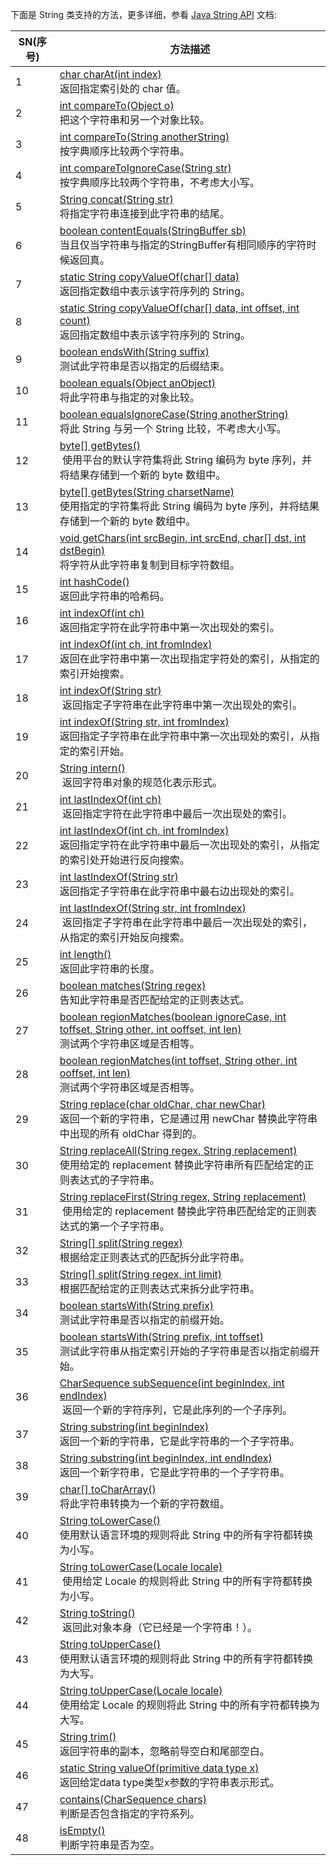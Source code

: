下面是 String 类支持的方法，更多详细，参看 [Java String API](https://www.runoob.com/manual/jdk11api/java.base/java/lang/String.html) 文档:

|SN(序号)|方法描述|
|---|---|
|1|[char charAt(int index)](https://www.runoob.com/java/java-string-charat.html)  <br>返回指定索引处的 char 值。|
|2|[int compareTo(Object o)](https://www.runoob.com/java/java-string-compareto.html)  <br>把这个字符串和另一个对象比较。|
|3|[int compareTo(String anotherString)](https://www.runoob.com/java/java-string-compareto.html)  <br>按字典顺序比较两个字符串。|
|4|[int compareToIgnoreCase(String str)](https://www.runoob.com/java/java-string-comparetoignorecase.html)  <br>按字典顺序比较两个字符串，不考虑大小写。|
|5|[String concat(String str)](https://www.runoob.com/java/java-string-concat.html)  <br>将指定字符串连接到此字符串的结尾。|
|6|[boolean contentEquals(StringBuffer sb)](https://www.runoob.com/java/java-string-contentequals.html)  <br>当且仅当字符串与指定的StringBuffer有相同顺序的字符时候返回真。|
|7|[static String copyValueOf(char[] data)](https://www.runoob.com/java/java-string-copyvalueof.html)  <br>返回指定数组中表示该字符序列的 String。|
|8|[static String copyValueOf(char[] data, int offset, int count)](https://www.runoob.com/java/java-string-copyvalueof.html)  <br>返回指定数组中表示该字符序列的 String。|
|9|[boolean endsWith(String suffix)](https://www.runoob.com/java/java-string-endswith.html)  <br>测试此字符串是否以指定的后缀结束。|
|10|[boolean equals(Object anObject)](https://www.runoob.com/java/java-string-equals.html)  <br>将此字符串与指定的对象比较。|
|11|[boolean equalsIgnoreCase(String anotherString)](https://www.runoob.com/java/java-string-equalsignorecase.html)  <br>将此 String 与另一个 String 比较，不考虑大小写。|
|12|[byte[] getBytes()](https://www.runoob.com/java/java-string-getbytes.html)  <br> 使用平台的默认字符集将此 String 编码为 byte 序列，并将结果存储到一个新的 byte 数组中。|
|13|[byte[] getBytes(String charsetName)](https://www.runoob.com/java/java-string-getbytes.html)  <br>使用指定的字符集将此 String 编码为 byte 序列，并将结果存储到一个新的 byte 数组中。|
|14|[void getChars(int srcBegin, int srcEnd, char[] dst, int dstBegin)](https://www.runoob.com/java/java-string-getchars.html)  <br>将字符从此字符串复制到目标字符数组。|
|15|[int hashCode()](https://www.runoob.com/java/java-string-hashcode.html)  <br>返回此字符串的哈希码。|
|16|[int indexOf(int ch)](https://www.runoob.com/java/java-string-indexof.html)  <br>返回指定字符在此字符串中第一次出现处的索引。|
|17|[int indexOf(int ch, int fromIndex)](https://www.runoob.com/java/java-string-indexof.html)  <br>返回在此字符串中第一次出现指定字符处的索引，从指定的索引开始搜索。|
|18|[int indexOf(String str)](https://www.runoob.com/java/java-string-indexof.html)  <br> 返回指定子字符串在此字符串中第一次出现处的索引。|
|19|[int indexOf(String str, int fromIndex)](https://www.runoob.com/java/java-string-indexof.html)  <br>返回指定子字符串在此字符串中第一次出现处的索引，从指定的索引开始。|
|20|[String intern()](https://www.runoob.com/java/java-string-intern.html)  <br> 返回字符串对象的规范化表示形式。|
|21|[int lastIndexOf(int ch)](https://www.runoob.com/java/java-string-lastindexof.html)  <br> 返回指定字符在此字符串中最后一次出现处的索引。|
|22|[int lastIndexOf(int ch, int fromIndex)](https://www.runoob.com/java/java-string-lastindexof.html)  <br>返回指定字符在此字符串中最后一次出现处的索引，从指定的索引处开始进行反向搜索。|
|23|[int lastIndexOf(String str)](https://www.runoob.com/java/java-string-lastindexof.html)  <br>返回指定子字符串在此字符串中最右边出现处的索引。|
|24|[int lastIndexOf(String str, int fromIndex)](https://www.runoob.com/java/java-string-lastindexof.html)  <br> 返回指定子字符串在此字符串中最后一次出现处的索引，从指定的索引开始反向搜索。|
|25|[int length()](https://www.runoob.com/java/java-string-length.html)  <br>返回此字符串的长度。|
|26|[boolean matches(String regex)](https://www.runoob.com/java/java-string-matches.html)  <br>告知此字符串是否匹配给定的正则表达式。|
|27|[boolean regionMatches(boolean ignoreCase, int toffset, String other, int ooffset, int len)](https://www.runoob.com/java/java-string-regionmatches.html)  <br>测试两个字符串区域是否相等。|
|28|[boolean regionMatches(int toffset, String other, int ooffset, int len)](https://www.runoob.com/java/java-string-regionmatches.html)  <br>测试两个字符串区域是否相等。|
|29|[String replace(char oldChar, char newChar)](https://www.runoob.com/java/java-string-replace.html)  <br>返回一个新的字符串，它是通过用 newChar 替换此字符串中出现的所有 oldChar 得到的。|
|30|[String replaceAll(String regex, String replacement)](https://www.runoob.com/java/java-string-replaceall.html)  <br>使用给定的 replacement 替换此字符串所有匹配给定的正则表达式的子字符串。|
|31|[String replaceFirst(String regex, String replacement)](https://www.runoob.com/java/java-string-replacefirst.html)  <br> 使用给定的 replacement 替换此字符串匹配给定的正则表达式的第一个子字符串。|
|32|[String[] split(String regex)](https://www.runoob.com/java/java-string-split.html)  <br>根据给定正则表达式的匹配拆分此字符串。|
|33|[String[] split(String regex, int limit)](https://www.runoob.com/java/java-string-split.html)  <br>根据匹配给定的正则表达式来拆分此字符串。|
|34|[boolean startsWith(String prefix)](https://www.runoob.com/java/java-string-startswith.html)  <br>测试此字符串是否以指定的前缀开始。|
|35|[boolean startsWith(String prefix, int toffset)](https://www.runoob.com/java/java-string-startswith.html)  <br>测试此字符串从指定索引开始的子字符串是否以指定前缀开始。|
|36|[CharSequence subSequence(int beginIndex, int endIndex)](https://www.runoob.com/java/java-string-subsequence.html)  <br> 返回一个新的字符序列，它是此序列的一个子序列。|
|37|[String substring(int beginIndex)](https://www.runoob.com/java/java-string-substring.html)  <br>返回一个新的字符串，它是此字符串的一个子字符串。|
|38|[String substring(int beginIndex, int endIndex)](https://www.runoob.com/java/java-string-substring.html)  <br>返回一个新字符串，它是此字符串的一个子字符串。|
|39|[char[] toCharArray()](https://www.runoob.com/java/java-string-tochararray.html)  <br>将此字符串转换为一个新的字符数组。|
|40|[String toLowerCase()](https://www.runoob.com/java/java-string-tolowercase.html)  <br>使用默认语言环境的规则将此 String 中的所有字符都转换为小写。|
|41|[String toLowerCase(Locale locale)](https://www.runoob.com/java/java-string-tolowercase.html)  <br> 使用给定 Locale 的规则将此 String 中的所有字符都转换为小写。|
|42|[String toString()](https://www.runoob.com/java/java-string-tostring.html)  <br> 返回此对象本身（它已经是一个字符串！）。|
|43|[String toUpperCase()](https://www.runoob.com/java/java-string-touppercase.html)  <br>使用默认语言环境的规则将此 String 中的所有字符都转换为大写。|
|44|[String toUpperCase(Locale locale)](https://www.runoob.com/java/java-string-touppercase.html)  <br>使用给定 Locale 的规则将此 String 中的所有字符都转换为大写。|
|45|[String trim()](https://www.runoob.com/java/java-string-trim.html)  <br>返回字符串的副本，忽略前导空白和尾部空白。|
|46|[static String valueOf(primitive data type x)](https://www.runoob.com/java/java-string-valueof.html)  <br>返回给定data type类型x参数的字符串表示形式。|
|47|[contains(CharSequence chars)](https://www.runoob.com/java/java-string-contains.html)  <br>判断是否包含指定的字符系列。|
|48|[isEmpty()](https://www.runoob.com/java/java-string-isempty.html)  <br>判断字符串是否为空。|